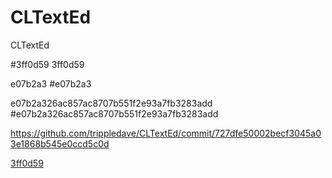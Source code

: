 CLTextEd
========

CLTextEd

#3ff0d59
3ff0d59

e07b2a3
#e07b2a3

e07b2a326ac857ac8707b551f2e93a7fb3283add
#e07b2a326ac857ac8707b551f2e93a7fb3283add

https://github.com/trippledave/CLTextEd/commit/727dfe50002becf3045a03e1868b545e0ccd5c0d


[3ff0d59](https://github.com/lsd-lecture/team-16/commit/3ff0d59771e08a68202da2e5d3822e9f151b42b7)